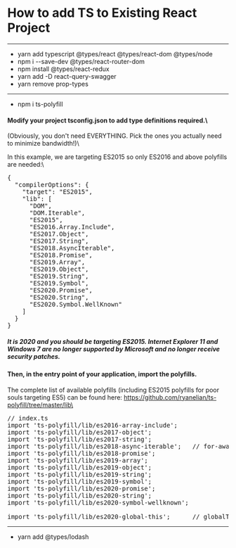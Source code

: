 # How to add TS to Existing React Project

---

-   yarn add typescript @types/react @types/react-dom @types/node
-   npm i --save-dev @types/react-router-dom
-   npm install @types/react-redux
-   yarn add -D react-query-swagger
-   yarn remove prop-types

---

-   npm i ts-polyfill

#### Modify your project tsconfig.json to add type definitions required.\

(Obviously, you don't need EVERYTHING. Pick the ones you actually need to minimize bandwidth!)\

In this example, we are targeting ES2015 so only ES2016 and above polyfills are needed:\

<pre>
{
  "compilerOptions": {
    "target": "ES2015",
    "lib": [
      "DOM",
      "DOM.Iterable",
      "ES2015",
      "ES2016.Array.Include",
      "ES2017.Object",
      "ES2017.String",
      "ES2018.AsyncIterable",
      "ES2018.Promise",
      "ES2019.Array",
      "ES2019.Object",
      "ES2019.String",
      "ES2019.Symbol",
      "ES2020.Promise",
      "ES2020.String",
      "ES2020.Symbol.WellKnown"
    ]
  }
}
</pre>

##### **_It is 2020 and you should be targeting ES2015. Internet Explorer 11 and Windows 7 are no longer supported by Microsoft and no longer receive security patches._**

#### Then, in the entry point of your application, import the polyfills.

The complete list of available polyfills (including ES2015 polyfills for poor souls targeting ES5) can be found here: https://github.com/ryanelian/ts-polyfill/tree/master/lib\

<pre>
// index.ts
import 'ts-polyfill/lib/es2016-array-include';
import 'ts-polyfill/lib/es2017-object';
import 'ts-polyfill/lib/es2017-string';
import 'ts-polyfill/lib/es2018-async-iterable';   // for-await-of
import 'ts-polyfill/lib/es2018-promise';
import 'ts-polyfill/lib/es2019-array';
import 'ts-polyfill/lib/es2019-object';
import 'ts-polyfill/lib/es2019-string';
import 'ts-polyfill/lib/es2019-symbol';
import 'ts-polyfill/lib/es2020-promise';
import 'ts-polyfill/lib/es2020-string';
import 'ts-polyfill/lib/es2020-symbol-wellknown';
 
import 'ts-polyfill/lib/es2020-global-this';      // globalThis (no tsconfig.json lib)
</pre>

---

-   yarn add @types/lodash
